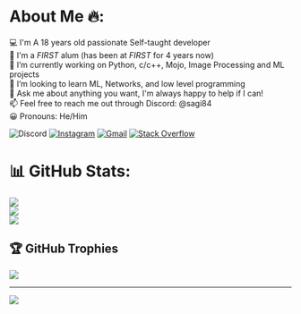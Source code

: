 # About Me 🔥:
💻 I'm A 18 years old passionate Self-taught developer<br>🤖 I'm a _FIRST_ alum (has been at _FIRST_ for 4 years now)<br>🔭 I’m currently working on Python, c/c++, Mojo, Image Processing and ML projects<br>🌱 I’m looking to learn ML, Networks, and low level programming<br>💬 Ask me about anything you want, I'm always happy to help if I can!<br>📫 Feel free to reach me out through Discord: @sagi84<br>😀 Pronouns: He/Him

![Discord](https://img.shields.io/badge/@sagi84-%237289DA.svg?style=for-the-badge&logo=discord&logoColor=white) [![Instagram](https://img.shields.io/badge/Instagram-%23E4405F.svg?style=for-the-badge&logo=Instagram&logoColor=white)](https://www.instagram.com/sagi__or/) [![Gmail](https://img.shields.io/badge/gmail-EA4335.svg?style=for-the-badge&logo=gmail&logoColor=white)](mailto:sagi21805@gmail.com) [![Stack Overflow](https://img.shields.io/badge/-Stackoverflow-FE7A16?style=for-the-badge&logo=stack-overflow&logoColor=white)](https://stackoverflow.com/users/22790476/sagi) 

# 📊 GitHub Stats:
![](https://github-readme-stats.vercel.app/api?username=sagi21805&theme=blueberry&hide_border=false&include_all_commits=false&count_private=true)<br/>
![](https://github-readme-streak-stats.herokuapp.com/?user=sagi21805&theme=blueberry&hide_border=false)<br/>
![](https://github-readme-stats.vercel.app/api/top-langs/?username=sagi21805&theme=blueberry&hide_border=false&include_all_commits=false&count_private=true&layout=compact)

## 🏆 GitHub Trophies
![](https://github-profile-trophy.vercel.app/?username=sagi21805&theme=radical&no-frame=false&no-bg=true&margin-w=4)

---
[![](https://visitcount.itsvg.in/api?id=sagi21805&icon=5&color=0)](https://visitcount.itsvg.in)
